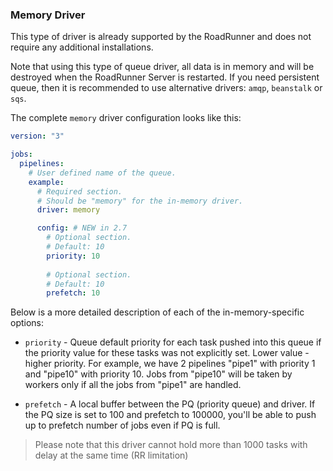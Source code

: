 ### Memory Driver

This type of driver is already supported by the RoadRunner and does not require
any additional installations.

Note that using this type of queue driver, all data is in memory and will be
destroyed when the RoadRunner Server is restarted. If you need persistent
queue, then it is recommended to use alternative drivers: `amqp`, `beanstalk`
or `sqs`.

The complete `memory` driver configuration looks like this:

```yaml
version: "3"

jobs:
  pipelines:
    # User defined name of the queue.
    example:
      # Required section.
      # Should be "memory" for the in-memory driver.
      driver: memory

      config: # NEW in 2.7
        # Optional section.
        # Default: 10
        priority: 10
      
        # Optional section.
        # Default: 10
        prefetch: 10
```

Below is a more detailed description of each of the in-memory-specific options:
- `priority` - Queue default priority for each task pushed into this queue
  if the priority value for these tasks was not explicitly set.
  Lower value - higher priority.
  For example, we have 2 pipelines "pipe1" with priority 1 and "pipe10" with priority 10. Jobs from "pipe10" will be taken by workers only if all the jobs from "pipe1" are handled.

- `prefetch` - A local buffer between the PQ (priority queue) and driver. If the
  PQ size is set to 100 and prefetch to 100000, you'll be able to push up to
  prefetch number of jobs even if PQ is full.

> Please note that this driver cannot hold more than 1000 tasks with delay at
> the same time (RR limitation)

